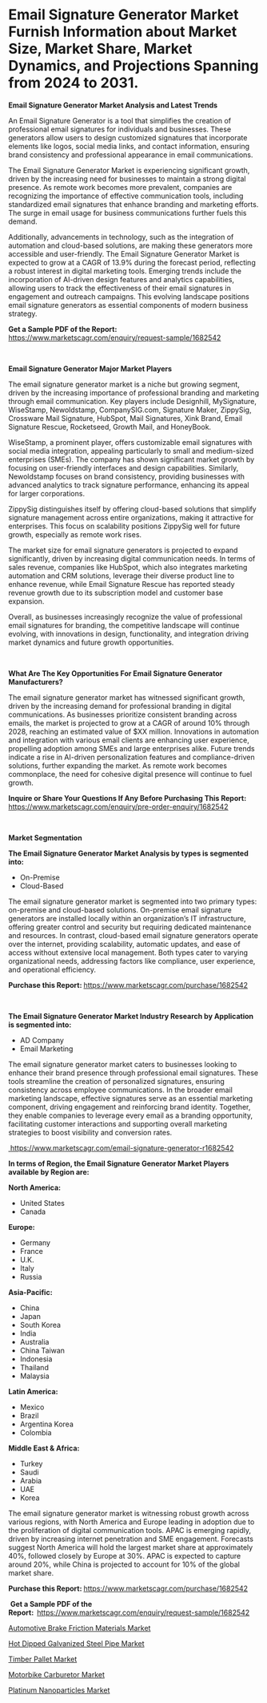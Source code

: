 <p><h1>Email Signature Generator Market Furnish Information about Market Size, Market Share, Market Dynamics, and Projections Spanning from 2024 to 2031.</h1></p><p><strong>Email Signature Generator Market Analysis and Latest Trends</strong></p>
<p><p>An Email Signature Generator is a tool that simplifies the creation of professional email signatures for individuals and businesses. These generators allow users to design customized signatures that incorporate elements like logos, social media links, and contact information, ensuring brand consistency and professional appearance in email communications. </p><p>The Email Signature Generator Market is experiencing significant growth, driven by the increasing need for businesses to maintain a strong digital presence. As remote work becomes more prevalent, companies are recognizing the importance of effective communication tools, including standardized email signatures that enhance branding and marketing efforts. The surge in email usage for business communications further fuels this demand.</p><p>Additionally, advancements in technology, such as the integration of automation and cloud-based solutions, are making these generators more accessible and user-friendly. The Email Signature Generator Market is expected to grow at a CAGR of 13.9% during the forecast period, reflecting a robust interest in digital marketing tools. Emerging trends include the incorporation of AI-driven design features and analytics capabilities, allowing users to track the effectiveness of their email signatures in engagement and outreach campaigns. This evolving landscape positions email signature generators as essential components of modern business strategy.</p></p>
<p><strong>Get a Sample PDF of the Report:&nbsp;</strong> <a href="https://www.marketscagr.com/enquiry/request-sample/1682542?utm_campaign=1436&utm_medium=2&utm_source=Github&utm_content=ia&utm_term=15102024&utm_id=email-signature-generator">https://www.marketscagr.com/enquiry/request-sample/1682542</a></p>
<p>&nbsp;</p>
<p><strong>Email Signature Generator Major Market Players</strong></p>
<p><p>The email signature generator market is a niche but growing segment, driven by the increasing importance of professional branding and marketing through email communication. Key players include Designhill, MySignature, WiseStamp, Newoldstamp, CompanySIG.com, Signature Maker, ZippySig, Crossware Mail Signature, HubSpot, Mail Signatures, Xink Brand, Email Signature Rescue, Rocketseed, Growth Mail, and HoneyBook.</p><p>WiseStamp, a prominent player, offers customizable email signatures with social media integration, appealing particularly to small and medium-sized enterprises (SMEs). The company has shown significant market growth by focusing on user-friendly interfaces and design capabilities. Similarly, Newoldstamp focuses on brand consistency, providing businesses with advanced analytics to track signature performance, enhancing its appeal for larger corporations.</p><p>ZippySig distinguishes itself by offering cloud-based solutions that simplify signature management across entire organizations, making it attractive for enterprises. This focus on scalability positions ZippySig well for future growth, especially as remote work rises.</p><p>The market size for email signature generators is projected to expand significantly, driven by increasing digital communication needs. In terms of sales revenue, companies like HubSpot, which also integrates marketing automation and CRM solutions, leverage their diverse product line to enhance revenue, while Email Signature Rescue has reported steady revenue growth due to its subscription model and customer base expansion.</p><p>Overall, as businesses increasingly recognize the value of professional email signatures for branding, the competitive landscape will continue evolving, with innovations in design, functionality, and integration driving market dynamics and future growth opportunities.</p></p>
<p>&nbsp;</p>
<p><strong>What Are The Key Opportunities For Email Signature Generator Manufacturers?</strong></p>
<p><p>The email signature generator market has witnessed significant growth, driven by the increasing demand for professional branding in digital communications. As businesses prioritize consistent branding across emails, the market is projected to grow at a CAGR of around 10% through 2028, reaching an estimated value of $XX million. Innovations in automation and integration with various email clients are enhancing user experience, propelling adoption among SMEs and large enterprises alike. Future trends indicate a rise in AI-driven personalization features and compliance-driven solutions, further expanding the market. As remote work becomes commonplace, the need for cohesive digital presence will continue to fuel growth.</p></p>
<p><strong>Inquire or Share Your Questions If Any Before Purchasing This Report:</strong> <a href="https://www.marketscagr.com/enquiry/pre-order-enquiry/1682542?utm_campaign=1436&utm_medium=2&utm_source=Github&utm_content=ia&utm_term=15102024&utm_id=email-signature-generator">https://www.marketscagr.com/enquiry/pre-order-enquiry/1682542</a></p>
<p>&nbsp;</p>
<p><strong>Market Segmentation</strong></p>
<p><strong>The Email Signature Generator Market Analysis by types is segmented into:</strong></p>
<p><ul><li>On-Premise</li><li>Cloud-Based</li></ul></p>
<p><p>The email signature generator market is segmented into two primary types: on-premise and cloud-based solutions. On-premise email signature generators are installed locally within an organization’s IT infrastructure, offering greater control and security but requiring dedicated maintenance and resources. In contrast, cloud-based email signature generators operate over the internet, providing scalability, automatic updates, and ease of access without extensive local management. Both types cater to varying organizational needs, addressing factors like compliance, user experience, and operational efficiency.</p></p>
<p><strong>Purchase this Report:&nbsp;</strong><a href="https://www.marketscagr.com/purchase/1682542?utm_campaign=1436&utm_medium=2&utm_source=Github&utm_content=ia&utm_term=15102024&utm_id=email-signature-generator">https://www.marketscagr.com/purchase/1682542</a></p>
<p>&nbsp;</p>
<p><strong>The Email Signature Generator Market Industry Research by Application is segmented into:</strong></p>
<p><ul><li>AD Company</li><li>Email Marketing</li></ul></p>
<p><p>The email signature generator market caters to businesses looking to enhance their brand presence through professional email signatures. These tools streamline the creation of personalized signatures, ensuring consistency across employee communications. In the broader email marketing landscape, effective signatures serve as an essential marketing component, driving engagement and reinforcing brand identity. Together, they enable companies to leverage every email as a branding opportunity, facilitating customer interactions and supporting overall marketing strategies to boost visibility and conversion rates.</p></p>
<p><a href="https://www.marketscagr.com/email-signature-generator-r1682542?utm_campaign=1436&utm_medium=2&utm_source=Github&utm_content=ia&utm_term=15102024&utm_id=email-signature-generator">&nbsp;https://www.marketscagr.com/email-signature-generator-r1682542</a></p>
<p><strong>In terms of Region, the Email Signature Generator Market Players available by Region are:</strong></p>
<p>
    <p> <strong> North America: </strong>
        <ul>
            <li>United States</li>
            <li>Canada</li>
        </ul>
        </p> 
    <p> <strong> Europe: </strong>
        <ul>
            <li>Germany</li>
            <li>France</li>
            <li>U.K.</li>
            <li>Italy</li>
            <li>Russia</li>
        </ul>
        </p> 
    <p> <strong> Asia-Pacific: </strong>
        <ul>
            <li>China</li>
            <li>Japan</li>
            <li>South Korea</li>
            <li>India</li>
            <li>Australia</li>
            <li>China Taiwan</li>
            <li>Indonesia</li>
            <li>Thailand</li>
            <li>Malaysia</li>
        </ul>
        </p> 
    <p> <strong> Latin America: </strong>
        <ul>
            <li>Mexico</li>
            <li>Brazil</li>
            <li>Argentina Korea</li>
            <li>Colombia</li>
        </ul>
        </p> 
    <p> <strong> Middle East & Africa: </strong>
        <ul>
            <li>Turkey</li>
            <li>Saudi</li>
            <li>Arabia</li>
            <li>UAE</li>
            <li>Korea</li>
        </ul>
    </p>
    </p>
<p><p>The email signature generator market is witnessing robust growth across various regions, with North America and Europe leading in adoption due to the proliferation of digital communication tools. APAC is emerging rapidly, driven by increasing internet penetration and SME engagement. Forecasts suggest North America will hold the largest market share at approximately 40%, followed closely by Europe at 30%. APAC is expected to capture around 20%, while China is projected to account for 10% of the global market share.</p></p>
<p><strong>Purchase this Report: </strong><a href="https://www.marketscagr.com/purchase/1682542?utm_campaign=1436&utm_medium=2&utm_source=Github&utm_content=ia&utm_term=15102024&utm_id=email-signature-generator">https://www.marketscagr.com/purchase/1682542</a></p>
<p>&nbsp;<strong>Get a Sample PDF of the Report:&nbsp;&nbsp;</strong><a href="https://www.marketscagr.com/enquiry/request-sample/1682542?utm_campaign=1436&utm_medium=2&utm_source=Github&utm_content=ia&utm_term=15102024&utm_id=email-signature-generator">https://www.marketscagr.com/enquiry/request-sample/1682542</a></p>
<p><strong></strong></p>
<p><p><a href="https://www.linkedin.com/pulse/global-automotive-brake-friction-materials-147-cagr-forecast-wnjve?utm_campaign=1436&utm_medium=2&utm_source=Github&utm_content=ia&utm_term=15102024&utm_id=email-signature-generator">Automotive Brake Friction Materials Market</a></p><p><a href="https://www.linkedin.com/pulse/hot-dipped-galvanized-steel-pipe-industry-sector-market-dynamics-cwiwe?utm_campaign=1436&utm_medium=2&utm_source=Github&utm_content=ia&utm_term=15102024&utm_id=email-signature-generator">Hot Dipped Galvanized Steel Pipe Market</a></p><p><a href="https://www.linkedin.com/pulse/timber-pallet-market-overview-regional-outlook-competitive-miupe?utm_campaign=1436&utm_medium=2&utm_source=Github&utm_content=ia&utm_term=15102024&utm_id=email-signature-generator">Timber Pallet Market</a></p><p><a href="https://www.linkedin.com/pulse/evaluating-global-motorbike-carburetor-market-trends-growth-hgiye?utm_campaign=1436&utm_medium=2&utm_source=Github&utm_content=ia&utm_term=15102024&utm_id=email-signature-generator">Motorbike Carburetor Market</a></p><p><a href="https://www.linkedin.com/pulse/future-platinum-nanoparticles-market-global-forecast-trends-xf3vf?utm_campaign=1436&utm_medium=2&utm_source=Github&utm_content=ia&utm_term=15102024&utm_id=email-signature-generator">Platinum Nanoparticles Market</a></p></p>
